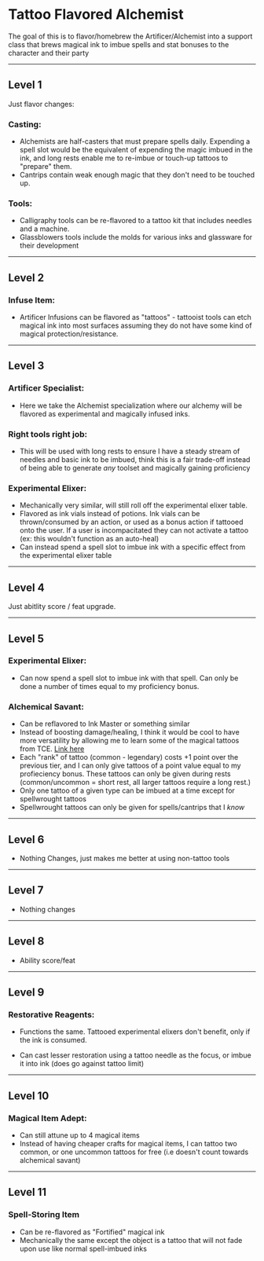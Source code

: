 # Tattoo Flavored Alchemist
The goal of this is to flavor/homebrew the Artificer/Alchemist into a support class that brews magical ink to imbue spells and stat bonuses to the character and their party

---
## Level 1
Just flavor changes:
### Casting:
-  Alchemists are half-casters that must prepare spells daily. Expending a spell slot would be the equivalent of expending the magic imbued in the ink, and long rests enable me to re-imbue or touch-up tattoos to "prepare" them.
- Cantrips contain weak enough magic that they don't need to be touched up.

### Tools:
- Calligraphy tools can be re-flavored to a tattoo kit that includes needles and a machine.
- Glassblowers tools include the molds for various inks and glassware for their development

---
## Level 2
### Infuse Item:
- Artificer Infusions can be flavored as "tattoos" - tattooist tools can etch magical ink into most surfaces assuming they do not have some kind of magical protection/resistance.

---
## Level 3
### Artificer Specialist:
- Here we take the Alchemist specialization where our alchemy will be flavored as experimental and magically infused inks.

### Right tools right job:
- This will be used with long rests to ensure I have a steady stream of needles and basic ink to be imbued, think this is a fair trade-off instead of being able to generate *any* toolset and magically gaining proficiency

### Experimental Elixer:
- Mechanically very similar, will still roll off the experimental elixer table.
- Flavored as ink vials instead of potions. Ink vials can be thrown/consumed by an action, or used as a bonus action if tattooed onto the user.
If a user is incompacitated they can not activate a tattoo (ex: this wouldn't function as an auto-heal)
- Can instead spend a spell slot to imbue ink with a specific effect from the experimental elixer table

---
## Level 4
Just abitlity score / feat upgrade.

---
## Level 5

### Experimental Elixer:
- Can now spend a spell slot to imbue ink with that spell. Can only be done a number of times equal to my proficiency bonus.

### Alchemical Savant:
- Can be reflavored to Ink Master or something similar
- Instead of boosting damage/healing, I think it would be cool to have more versatility by allowing me to learn some of the magical tattoos from TCE. [Link here](https://dnd-5e.fandom.com/wiki/Magic_Tattoos)
- Each "rank" of tattoo (common - legendary) costs +1 point over the previous tier, and I can only give tattoos of a point value equal to my profieciency bonus. These tattoos can only be given during rests (common/uncommon = short rest, all larger tattoos require a long rest.)
- Only one tattoo of a given type can be imbued at a time except for spellwrought tattoos
- Spellwrought tattoos can only be given for spells/cantrips that I *know*

---
## Level 6
- Nothing Changes, just makes me better at using non-tattoo tools

---
## Level 7
- Nothing changes

---
## Level 8
- Ability score/feat

---
## Level 9
### Restorative Reagents:
- Functions the same. Tattooed experimental elixers don't benefit, only if the ink is consumed.

- Can cast lesser restoration using a tattoo needle as the focus, or imbue it into ink (does go against tattoo limit)

---
## Level 10
### Magical Item Adept:
- Can still attune up to 4 magical items
- Instead of having cheaper crafts for magical items, I can tattoo two common, or one uncommon tattoos for free (i.e doesn't count towards alchemical savant)

---
## Level 11
### Spell-Storing Item
- Can be re-flavored as "Fortified" magical ink
- Mechanically the same except the object is a tattoo that will not fade upon use like normal spell-imbued inks